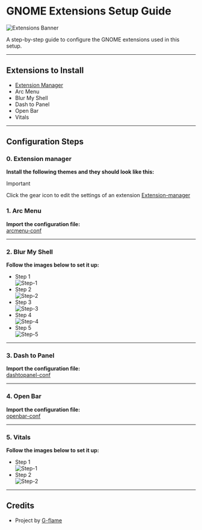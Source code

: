 # GNOME Extensions Setup Guide

![Extensions Banner](../banner.png)

A step-by-step guide to configure the GNOME extensions used in this setup.

---

## Extensions to Install

- [Extension Manager](https://mattjakeman.com/apps/extension-manager)
- Arc Menu
- Blur My Shell
- Dash to Panel
- Open Bar
- Vitals

---

## Configuration Steps
### 0. Extension manager
**Install the following themes and they should look like this:** 
> [!IMPORTANT]  
>  Click the gear icon to edit the settings of an extension 
[Extension-manager](guide-assets/extension-manager.png)


### 1. Arc Menu

**Import the configuration file:**  
[arcmenu-conf](guide-assets/arcmenu-conf)

---

### 2. Blur My Shell

**Follow the images below to set it up:**

- Step 1  
  ![Step-1](guide-assets/blur-my-shell-1.png)
- Step 2  
  ![Step-2](guide-assets/blur-my-shell-2.png)
- Step 3  
  ![Step-3](guide-assets/blur-my-shell-3.png)
- Step 4  
  ![Step-4](guide-assets/blur-my-shell-4.png)
- Step 5  
  ![Step-5](guide-assets/blur-my-shell-5.png)

---

### 3. Dash to Panel

**Import the configuration file:**  
[dashtopanel-conf](guide-assets/dashtopanel-conf)

---

### 4. Open Bar

**Import the configuration file:**  
[openbar-conf](guide-assets/openbar-conf)

---

### 5. Vitals

**Follow the images below to set it up:**

- Step 1  
  ![Step-1](guide-assets/vitals-1.png)
- Step 2  
  ![Step-2](guide-assets/vitals-2.png)

---

## Credits

- Project by [G-flame](https://github.com/g-flame)

